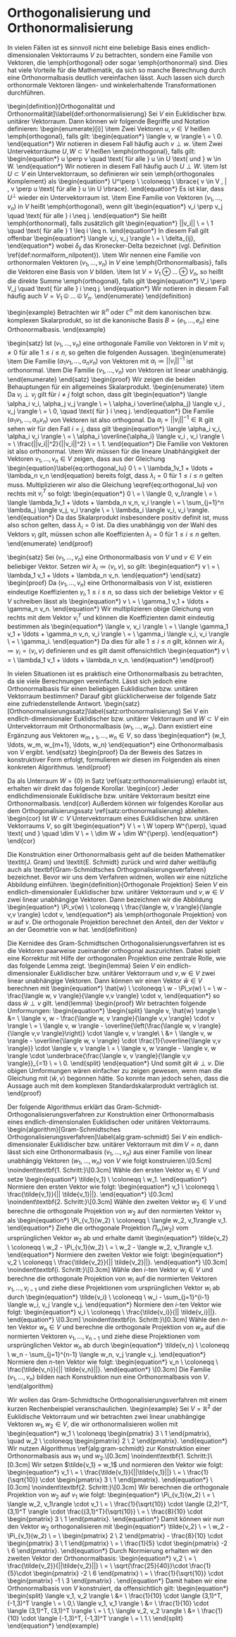 # Orthogonalisierung und Orthonormalisierung 

In vielen Fällen ist es sinnvoll nicht eine beliebige Basis eines endlich-dimensionalen Vektorraums $V$ zu betrachten, sondern eine Familie von Vektoren, die \emph{orthogonal} oder sogar \emph{orthonormal} sind.
Dies hat viele Vorteile für die Mathematik, da sich so manche Berechnung durch eine Orthonormalbasis deutlich vereinfachen lässt.
Auch lassen sich durch orthonormale Vektoren längen- und winkelerhaltende Transformationen durchführen.

\begin{definition}[Orthogonalität und Orthonormalität]\label{def:orthonormalisierung}
Sei $V$ ein Euklidischer bzw. unitärer Vektorraum.
Dann können wir folgende Begriffe und Notation definieren:
\begin{enumerate}[i)]
\item Zwei Vektoren $u,v \in V$ heißen \emph{orthogonal}, falls gilt:
\begin{equation*}
\langle v, w \rangle \ = \ 0.
\end{equation*}
Wir notieren in diesem Fall häufig auch $v \perp w$.
\item Zwei Untervektorräume $U, W \subset V$ heißen \emph{orthogonal}, falls gilt:
\begin{equation*}
u \perp v \quad \text{ für alle } u \in U \text{ und } w \in W.
\end{equation*}
Wir notieren in diesem Fall häufig auch $U \perp W$.
\item Ist $U \subset V$ ein Untervektorraum, so definieren wir sein \emph{orthogonales Komplement} als
\begin{equation*}
U^\perp \ \coloneqq \ \lbrace{ v \in V \, | \, v \perp u \text{ für alle } u \in U \rbrace}.
\end{equation*}
Es ist klar, dass $U^\perp$ wieder ein Untervektorraum ist.
\item Eine Familie von Vektoren $(v_1, \ldots, v_n)$ in $V$ heißt \emph{orthogonal}, wenn gilt
\begin{equation*}
v_i \perp v_j \quad \text{ für alle } i \neq j.
\end{equation*}
Sie heißt \emph{orthonormal}, falls zusätzlich gilt
\begin{equation*}
||v_i|| \ = \ 1 \quad \text{ für alle } 1 \leq i \leq n.
\end{equation*}
In diesem Fall gilt offenbar
\begin{equation*}
\langle v_i, v_j \rangle \ = \ \delta_{ij},
\end{equation*}
wobei $\delta_{ij}$ das Kronecker-Delta bezeichnet (vgl. Definition \ref{def:normalform_nilpotent}).
\item Wir nennen eine Familie von orthonormalen Vektoren $(v_1, \ldots, v_n)$ in $V$ eine \emph{Orthonormalbasis}, falls die Vektoren eine Basis von $V$ bilden.
\item Ist $V = V_1 \oplus \ldots \oplus V_n$, so heißt die direkte Summe \emph{orthogonal}, falls gilt
\begin{equation*}
V_i \perp V_j \quad \text{ für alle } i \neq j.
\end{equation*}
Wir notieren in diesem Fall häufig auch $V = V_1 \operp \ldots \operp V_n$.
\end{enumerate}
\end{definition}

\begin{example}
Betrachten wir $\mathbb{R}^n$ oder $\mathbb{C}^n$ mit dem kanonischen bzw. komplexen Skalarprodukt, so ist die kanonische Basis $B = (e_1, \ldots, e_n)$ eine Orthonormalbasis.
\end{example}

\begin{satz}
Ist $(v_1, \ldots, v_n)$ eine orthogonale Familie von Vektoren in $V$ mit $v_i \neq 0$ für alle $1 \leq i \leq n$, so gelten die folgenden Aussagen.
\begin{enumerate}
\item Die Familie $(\alpha_1 v_1, \ldots, \alpha_n v_n)$ von Vektoren mit $\alpha_i \coloneqq ||v_i||^{-1}$ ist orthonormal.
\item Die Familie $(v_1, \ldots, v_n)$ von Vektoren ist linear unabhängig.
\end{enumerate}
\end{satz}
\begin{proof}
Wir zeigen die beiden Behauptungen für ein allgemeines Skalarprodukt.
\begin{enumerate}
\item Da $v_i \perp v_j$ gilt für $i \neq j$ folgt schon, dass gilt
\begin{equation*}
\langle \alpha_i v_i, \alpha_j v_j \rangle \ = \ \alpha_i \overline{\alpha_j} \langle v_i , v_j \rangle \ = \ 0, \quad \text{ für } i \neq j.
\end{equation*}
Die Familie $(\alpha_1 v_1, \ldots, \alpha_n v_n)$ von Vektoren ist also orthogonal.
Da $\alpha_i = ||v_i||^{-1} \in \mathbb{R}$ gilt sehen wir für den Fall $i=j$, dass gilt
\begin{equation*}
\langle \alpha_i v_i, \alpha_i v_i \rangle \ = \ \alpha_i \overline{\alpha_i} \langle v_i , v_i \rangle \ = \ \frac{||v_i||^2}{||v_i||^2} \ = \ 1.
\end{equation*}
Die Familie von Vektoren ist also orthonormal.
\item Wir müssen für die lineare Unabhängigkeit der Vektoren $v_1, \ldots, v_n \in V$ zeigen, dass aus der Gleichung
\begin{equation}\label{eq:orthogonal_lu}
0 \ = \ \lambda_1v_1 + \ldots + \lambda_n v_n
\end{equation}
bereits folgt, dass $\lambda_i = 0$ für $1 \leq i \leq n$ gelten muss.
Multiplizieren wir also die Gleichung \eqref{eq:orthogonal_lu} von rechts mit $v_i^T$ so folgt:
\begin{equation*}
0 \ = \ \langle 0, v_i\rangle \ = \ \langle \lambda_1v_1 + \ldots + \lambda_n v_n, v_i \rangle \ = \ \sum_{j=1}^n \lambda_j \langle v_j, v_i \rangle \ = \ \lambda_i \langle v_i, v_i \rangle.
\end{equation*}
Da das Skalarprodukt insbesondere positiv definit ist, muss also schon gelten, dass $\lambda_i = 0$ ist.
Da dies unabhängig von der Wahl des Vektors $v_i$ gilt, müssen schon alle Koeffizienten $\lambda_i = 0$ für $1\leq i \leq n$ gelten.
\end{enumerate}
\end{proof}

\begin{satz}
Sei $(v_1, \ldots, v_n)$ eine Orthonormalbasis von $V$ und $v \in V$ ein beliebiger Vektor.
Setzen wir $\lambda_i \coloneqq \langle v_i, v \rangle$, so gilt:
\begin{equation*}
v \ = \ \lambda_1 v_1 + \ldots + \lambda_n v_n.
\end{equation*}
\end{satz}
\begin{proof}
Da $(v_1, \ldots, v_n)$ eine Orthonormalbasis von $V$ ist, existieren eindeutige Koeffizienten $\gamma_i, 1 \leq i \leq n$, so dass sich der beliebige Vektor $v \in V$ schreiben lässt als
\begin{equation*}
v \ = \ \gamma_1 v_1 + \ldots + \gamma_n v_n.
\end{equation*}
Wir multiplizieren obige Gleichung von rechts mit dem Vektor $v_i^T$ und können die Koeffizienten damit eindeutig bestimmen als
\begin{equation*}
\langle v, v_i \rangle \ = \ \langle \gamma_1 v_1 + \ldots + \gamma_n v_n, v_i \rangle \ = \ \gamma_i \langle v_i, v_i \rangle \ = \ \gamma_i.
\end{equation*}
Da dies für alle $1 \leq i \leq n$ gilt, können wir $\lambda_i \coloneqq \gamma_i = \langle v_i, v \rangle$ definieren und es gilt damit offensichtlich
\begin{equation*}
v \ = \ \lambda_1 v_1 + \ldots + \lambda_n v_n.
\end{equation*}
\end{proof}

In vielen Situationen ist es praktisch eine Orthonormalbasis zu betrachten, da sie viele Berechnungen vereinfacht.
Lässt sich jedoch eine Orthonormalbasis für einen beliebigen Euklidischen bzw. unitären Vektorraum bestimmen?
Darauf gibt glücklicherweise der folgende Satz eine zufriedenstellende Antwort.
\begin{satz}[Orthonormalisierungssatz]\label{satz:orthonormalisierung}
Sei $V$ ein endlich-dimensionaler Euklidischer bzw. unitärer Vektorraum und $W \subset V$ ein Untervektorraum mit Orthonormalbasis $(w_1, \ldots, w_m)$.
Dann existiert eine Ergänzung aus Vektoren $w_{m+1}, \ldots, w_n \in V$, so dass
\begin{equation*}
(w_1, \ldots, w_m, w_{m+1}, \ldots, w_n)
\end{equation*}
eine Orthonormalbasis von $V$ ergibt.
\end{satz}
\begin{proof}
Da der Beweis des Satzes in konstruktiver Form erfolgt, formulieren wir diesen im Folgenden als einen konkreten Algorithmus.
\end{proof}

Da als Unterraum $W = \lbrace{ 0 \rbrace}$ in Satz \ref{satz:orthonormalisierung} erlaubt ist, erhalten wir direkt  das folgende Korollar.
\begin{cor}
Jeder endlichdimensionale Euklidische bzw. unitäre Vektorraum besitzt eine Orthonormalbasis.
\end{cor}
Außerdem können wir folgendes Korollar aus dem Orthogonalisierungssatz \ref{satz:orthonormalisierung} ableiten.
\begin{cor}
Ist $W \subset V$ Untervektorraum eines Euklidischen bzw. unitären Vektorraums $V$, so gilt
\begin{equation*}
V \ = \ W \operp W^{\perp}, \quad \text{ und } \quad \dim V \ = \ \dim W + \dim W^{\perp}.
\end{equation*}
\end{cor}

Die Konstruktion einer Orthonormalbasis geht auf die beiden Mathematiker \textit{J. Gram} und \textit{E. Schmidt} zurück und wird daher weitläufig auch als \textbf{Gram-Schmidtsches Orthogonalisierungsverfahren} bezeichnet.
Bevor wir uns dem Verfahren widmen, wollen wir eine nützliche Abbildung einführen.
\begin{definition}{Orthogonale Projektion}
Seien $V$ ein endlich-dimensionaler Euklidischer bzw. unitärer Vektorraum und $v,w \in V$ zwei linear unabhängige Vektoren.
Dann bezeichnen wir die Abbildung
\begin{equation*}
\Pi_v(w) \ \coloneqq \ \frac{\langle w, v \rangle}{\langle v,v \rangle} \cdot v,
\end{equation*}
als \emph{orthogonale Projektion} von $w$ auf $v$.
Die orthogonale Projektion berechnet den Anteil, den der Vektor $v$ an der Geometrie von $w$ hat.
\end{definition}

Die Kernidee des Gram-Schmidtschen Orthogonalisierungsverfahren ist es die Vektoren paarweise zueinander orthogonal auszurichten.
Dabei spielt eine Korrektur mit Hilfe der orthogonalen Projektion eine zentrale Rolle, wie das folgende Lemma zeigt.
\begin{lemma}
Seien $V$ ein endlich-dimensionaler Euklidischer bzw. unitärer Vektorraum und $v,w \in V$ zwei linear unabhängige Vektoren.
Dann können wir einen Vektor $\hat{w} \in V$ berechnen mit
\begin{equation*}
\hat{w} \ \coloneqq \ w - \Pi_v(w) \ = \ w - \frac{\langle w, v \rangle}{\langle v,v \rangle} \cdot v,
\end{equation*}
so dass $\hat{w} \perp v$ gilt.
\end{lemma}
\begin{proof}
Wir betrachten folgende Umformungen:
\begin{equation*}
\begin{split}
\langle v, \hat{w} \rangle \ &= \ \langle v, w - \frac{\langle w, v \rangle}{\langle v,v \rangle} \cdot v \rangle \ = \ \langle v, w \rangle - \overline{\left(\frac{\langle w, v \rangle}{\langle v,v \rangle}\right)} \cdot \langle v, v \rangle\\
\ &= \ \langle v, w \rangle - \overline{\langle w, v \rangle} \cdot \frac{1}{\overline{\langle v,v \rangle}} \cdot \langle v, v \rangle \ = \ \langle v, w \rangle - \langle v, w \rangle \cdot \underbrace{\frac{\langle v, v \rangle}{\langle v,v \rangle}}_{=1} \ = \ 0. 
\end{split}
\end{equation*}
Und somit gilt $\hat{w} \perp v$.
Die obigen Umformungen wären einfacher zu zeigen gewesen, wenn man die Gleichung mit $\langle \hat{w}, v \rangle$ begonnen hätte.
So konnte man jedoch sehen, dass die Aussage auch mit dem komplexen Standardskalarprodukt verträglich ist.
\end{proof}

Der folgende Algorithmus erklärt das Gram-Schmidt-Orthogonalisierungsverfahren zur Konstruktion einer Orthonormalbasis eines endlich-dimensionalen Euklidischen oder unitären Vektorraums.
\begin{algorithm}[Gram-Schmidtsches Orthogonalisierungsverfahren]\label{alg:gram-schmidt}
Sei $V$ ein endlich-dimensionaler Euklidischer bzw. unitärer Vektorraum mit $\dim V = n$, dann lässt sich eine Orthonormalbasis $(v_1, \ldots, v_n)$ aus einer Familie von linear unabhängig Vektoren $(w_1, \ldots, w_n)$ von $V$ wie folgt konstruieren.\\[0.5cm]
\noindent\textbf{1. Schritt:}\\[0.3cm]
Wähle den ersten Vektor $w_1 \in V$ und setze
\begin{equation*}
\tilde{v_1} \ \coloneqq \ w_1.
\end{equation*}
Normiere den ersten Vektor wie folgt:
\begin{equation*}
v_1 \ \coloneqq \ \frac{\tilde{v_1}}{|| \tilde{v_1}||}.
\end{equation*}
\\[0.3cm]
\noindent\textbf{2. Schritt:}\\[0.3cm]
Wähle den zweiten Vektor $w_2 \in V$ und berechne die orthogonale Projektion von $w_2$ auf den normierten Vektor $v_1$ als
\begin{equation*}
\Pi_{v_1}(w_2) \ \coloneqq \ \langle w_2, v_1\rangle v_1.
\end{equation*}
Ziehe die orthogonale Projektion $\Pi_{v_1}(w_2)$ vom ursprünglichen Vektor $w_2$ ab und erhalte damit
\begin{equation*}
\tilde{v_2} \ \coloneqq \ w_2 - \Pi_{v_1}(w_2) \ = \ w_2 - \langle w_2, v_1\rangle v_1.
\end{equation*}
Normiere den zweiten Vektor wie folgt:
\begin{equation*}
v_2 \ \coloneqq \ \frac{\tilde{v_2}}{|| \tilde{v_2}||}.
\end{equation*}
\\[0.3cm]
\noindent\textbf{i. Schritt:}\\[0.3cm]
Wähle den $i$-ten Vektor $w_i \in V$ und berechne die orthogonale Projektion von $w_i$ auf die normierten Vektoren $v_1, \ldots, v_{i-1}$ und ziehe diese Projektionen vom ursprünglichen Vektor $w_i$ ab durch
\begin{equation*}
\tilde{v_i} \ \coloneqq \ w_i  - \sum_{j=1}^{i-1} \langle w_i, v_j \rangle v_j.
\end{equation*}
Normiere den $i$-ten Vektor wie folgt:
\begin{equation*}
v_i \ \coloneqq \ \frac{\tilde{v_i}}{|| \tilde{v_i}||}.
\end{equation*}
\\[0.3cm]
\noindent\textbf{n. Schritt:}\\[0.3cm]
Wähle den $n$-ten Vektor $w_n \in V$ und berechne die orthogonale Projektion von $w_n$ auf die normierten Vektoren $v_1, \ldots, v_{n-1}$ und ziehe diese Projektionen vom ursprünglichen Vektor $w_n$ ab durch
\begin{equation*}
\tilde{v_n} \ \coloneqq \ w_n  - \sum_{j=1}^{n-1} \langle w_n, v_j \rangle v_j.
\end{equation*}
Normiere den $n$-ten Vektor wie folgt:
\begin{equation*}
v_n \ \coloneqq \ \frac{\tilde{v_n}}{|| \tilde{v_n}||}.
\end{equation*}
\\[0.3cm]
Die Familie $(v_1, \ldots, v_n)$ bilden nach Konstruktion nun eine Orthonormalbasis von $V$.
\end{algorithm}

Wir wollen das Gram-Schmidtsche Orthogonalisierungsverfahren mit einem kurzen Rechenbeispiel veranschaulichen.
\begin{example}
Sei $V = \mathbb{R}^2$ der Euklidische Vektorraum und wir betrachten zwei linear unabhängige Vektoren $w_1, w_2 \in V$, die wir orthonormalisieren wollen mit
\begin{equation*}
w_1 \ \coloneqq \begin{pmatrix} 3 \\ 1 \end{pmatrix}, \quad w_2 \ \coloneqq \begin{pmatrix} 2 \\ 2 \end{pmatrix}.
\end{equation*}
Wir nutzen Algorithmus \ref{alg:gram-schmidt} zur Konstruktion einer Orthonormalbasis aus $w_1$ und $w_2$.\\[0.3cm]
\noindent\textbf{1. Schritt:}\\[0.3cm]
Wir setzen $\tilde{v_1} = w_1$ und normieren den Vektor wie folgt:
\begin{equation*}
v_1 \ = \ \frac{\tilde{v_1}}{||\tilde{v_1}||} \ = \ \frac{1}{\sqrt{10}} \cdot \begin{pmatrix} 3 \\ 1 \end{pmatrix}.
\end{equation*}
\\[0.3cm]
\noindent\textbf{2. Schritt:}\\[0.3cm]
Wir berechnen die orthogonale Projektion von $w_2$ auf $v_1$ wie folgt:
\begin{equation*}
\Pi_{v_1}(w_2) \ = \ \langle w_2, v_1\rangle \cdot  v_1 \ = \ \frac{1}{\sqrt{10}} \cdot \langle (2,2)^T, (3,1)^T \rangle \cdot \frac{(3,1)^T}{\sqrt{10}} \ = \ \frac{8}{10} \cdot \begin{pmatrix} 3 \\ 1 \end{pmatrix}.
\end{equation*}
Damit können wir nun den Vektor $w_2$ orthogonalisieren mit
\begin{equation*}
\tilde{v_2} \ = \ w_2 - \Pi_{v_1}(w_2) \ = \ \begin{pmatrix} 2 \\ 2 \end{pmatrix} - \frac{8}{10} \cdot \begin{pmatrix} 3 \\ 1 \end{pmatrix} \ = \ \frac{1}{5} \cdot \begin{pmatrix} -2 \\ 6 \end{pmatrix}.
\end{equation*}
Durch Normierung erhalten wir den zweiten Vektor der Orthonormalbasis:
\begin{equation*}
v_2 \ = \ \frac{\tilde{v_2}}{||\tilde{v_2}||} \ = \ \sqrt{\frac{25}{40}}\cdot \frac{1}{5}\cdot \begin{pmatrix} -2 \\ 6 \end{pmatrix} \ = \ \frac{1}{\sqrt{10}} \cdot \begin{pmatrix} -1 \\ 3 \end{pmatrix} .
\end{equation*}
Damit haben wir eine Orthonormalbasis von $V$ konstruiert, da offensichtlich gilt:
\begin{equation*}
\begin{split}
\langle v_1, v_2 \rangle \ &= \ \frac{1}{10} \cdot \langle (3,1)^T, (-1,3)^T \rangle \ = \ 0,\\
\langle v_1, v_1 \rangle \ &= \ \frac{1}{10} \cdot \langle (3,1)^T, (3,1)^T \rangle \ = \ 1,\\
\langle v_2, v_2 \rangle \ &= \ \frac{1}{10} \cdot \langle (-1,3)^T, (-1,3)^T \rangle \ = \ 1.\\
\end{split}
\end{equation*}
\end{example}

